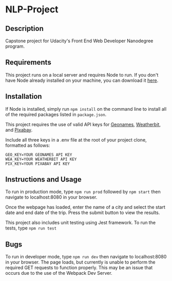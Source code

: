 # NLP-Project

## Description
Capstone project for Udacity's Front End Web Developer Nanodegree program.

## Requirements
This project runs on a local server and requires Node to run. If you don't have Node already installed on your machine, you can download it [here](https://nodejs.org/en/download/).

## Installation
If Node is installed, simply run `npm install` on the command line to install all of the required packages listed in `package.json`.

This project requires the use of valid API keys for [Geonames](http://www.geonames.org/export/web-services.html), [Weatherbit](https://www.weatherbit.io/api), and [Pixabay](https://pixabay.com/api/docs/).

Include all three keys in a .env file at the root of your project clone, formatted as follows:
```
GEO_KEY=YOUR GEONAMES API KEY
WEA_KEY=YOUR WEATHERBIT API KEY
PIX_KEY=YOUR PIXABAY API KEY
```

## Instructions and Usage
To run in production mode, type `npm run prod` followed by `npm start` then navigate to localhost:8080 in your browser.

Once the webpage has loaded, enter the name of a city and select the start date and end date of the trip. Press the submit button to view the results.

This project also includes unit testing using Jest framework. To run the tests, type `npm run test`

## Bugs
To run in developer mode, type `npm run dev` then navigate to localhost:8080 in your browser. The page loads, but currently is unable to perform the required GET requests to function properly.
This may be an issue that occurs due to the use of the Webpack Dev Server.
